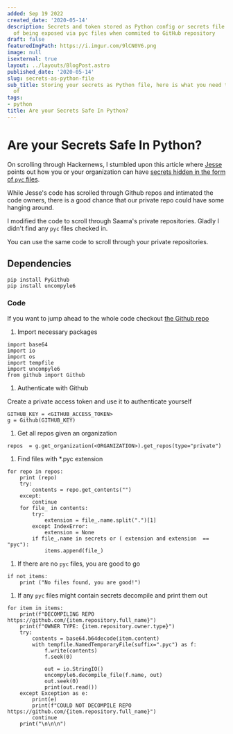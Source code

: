 ```yaml
---
added: Sep 19 2022
created_date: '2020-05-14'
description: Secrets and token stored as Python config or secrets file has a chance
  of being exposed via pyc files when commited to GitHub repository
draft: false
featuredImgPath: https://i.imgur.com/9lCN0V6.png
image: null
isexternal: true
layout: ../layouts/BlogPost.astro
published_date: '2020-05-14'
slug: secrets-as-python-file
sub_title: Storing your secrets as Python file, here is what you need to be aware
  of
tags:
- python
title: Are your Secrets Safe In Python?
---
```


# Are your Secrets Safe In Python?

On scrolling through Hackernews, I stumbled upon this article where [Jesse](https://twitter.com/__jesse_li) points out how you or your organization can have [secrets hidden in the form of `pyc` files](https://blog.jse.li/posts/pyc/).

While Jesse's code has scrolled through Github repos and intimated the code owners, there is a good chance that our private repo could have some hanging around.

I modified the code to scroll through Saama's private repositories. Gladly I didn't find any `pyc` files checked in.

You can use the same code to scroll through your private repositories.

## Dependencies

```
pip install PyGithub
pip install uncompyle6
```

### Code

If you want to jump ahead to the whole code checkout [the Github repo](https://github.com/bhavaniravi/pyc_secrets)

1. Import necessary packages

```
import base64
import io
import os
import tempfile
import uncompyle6
from github import Github
```

1. Authenticate with Github

Create a private access token and use it to authenticate yourself

```
GITHUB_KEY = <GITHUB_ACCESS_TOKEN>
g = Github(GITHUB_KEY)
```

1. Get all repos given an organization

```
repos  = g.get_organization(<ORGANIZATION>).get_repos(type="private")
```

1. Find files with \*.pyc extension

```
for repo in repos:
    print (repo)
    try:
        contents = repo.get_contents("")
    except:
        continue
    for file_ in contents:
        try:
            extension = file_.name.split(".")[1]
        except IndexError:
            extension = None
        if file_.name in secrets or ( extension and extension  == "pyc"):
            items.append(file_)
```

1. If there are no `pyc` files, you are good to go

```
if not items:
    print ("No files found, you are good!")
```

1. If any `pyc` files might contain secrets decompile and print them out

```
for item in items:
    print(f"DECOMPILING REPO https://github.com/{item.repository.full_name}")
    print(f"OWNER TYPE: {item.repository.owner.type}")
    try:
        contents = base64.b64decode(item.content)
        with tempfile.NamedTemporaryFile(suffix=".pyc") as f:
            f.write(contents)
            f.seek(0)

            out = io.StringIO()
            uncompyle6.decompile_file(f.name, out)
            out.seek(0)
            print(out.read())
    except Exception as e:
        print(e)
        print(f"COULD NOT DECOMPILE REPO https://github.com/{item.repository.full_name}")
        continue
    print("\n\n\n")
```
